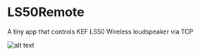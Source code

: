 # LS50Remote
A tiny app that controls KEF LS50 Wireless loudspeaker via TCP

![alt text](https://image.ibb.co/hmHgNA/LSctrl.png "Logo Title Text 1")
